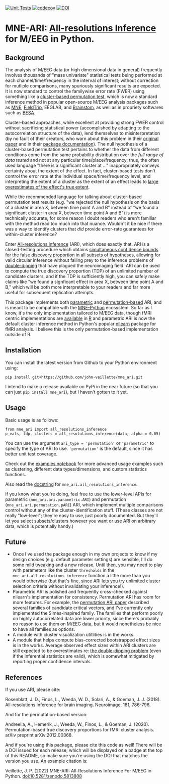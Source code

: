 [![Unit Tests](https://github.com/john-veillette/mne_ari/actions/workflows/pytest.yml/badge.svg)](https://github.com/john-veillette/mne_ari/actions/workflows/pytest.yml) [![codecov](https://codecov.io/gh/john-veillette/mne_ari/branch/main/graph/badge.svg?token=SRRFR8JZGI)](https://codecov.io/gh/john-veillette/mne_ari) [![DOI](https://zenodo.org/badge/437409313.svg)](https://zenodo.org/badge/latestdoi/437409313)
# MNE-ARI: [All-resolutions Inference](https://doi.org/10.1016/j.neuroimage.2018.07.060) for M/EEG in Python.

## Background 

The analysis of M/EEG data (or high dimensional data in general) frequently involves thousands of "mass univariate" statistical tests being performed at each channel/time/frequency in the interval of interest; without correction for mutliple comparisons, many spuriously significant results are expected. It is now standard to control the familywise error rate (FWER) using something like a [cluster-based permutation test](https://doi.org/10.1016/j.jneumeth.2007.03.024), which is now a standard inference method in popular open-source M/EEG analysis packages such as [MNE](https://mne.tools/stable/generated/mne.stats.permutation_cluster_test.html), [FieldTrip](https://www.fieldtriptoolbox.org/tutorial/cluster_permutation_timelock/), EEGLAB, and [Brainstom](https://neuroimage.usc.edu/brainstorm/Tutorials/Statistics#Example_3:_Cluster-based_correction), as well as in propriety softwares such as [BESA](https://www.besa.de/products/besa-statistics/besa-statistics-overview/). 

Cluster-based approaches, while excellent at providing strong FWER control without sacrificing statistical power (accomplished by adapting to the autocorrelation structure of the data), lend themselves to misinterpretation (by no fault of their creators, who warn about this problem in their [original paper](https://doi.org/10.1016/j.jneumeth.2007.03.024) and in their [package documentation](https://www.fieldtriptoolbox.org/faq/how_not_to_interpret_results_from_a_cluster-based_permutation_test/)). The null hypothesis of a cluster-based permutation test pertains to whether the data from different conditions come from the same probability distribution over the _full range of data tested_ and not at any particular time/place/frequency; thus, the often used language "there is a significant cluster at ..." inappropriately conveys certainty about the extent of the effect. In fact, cluster-based tests don't control the error rate at the individual space/time/frequency level, and interpreting the extent of a cluster as the extent of an effect leads to [large overestimates of the effect's true extent](https://doi.org/10.1111/psyp.13335).

While the recommended language for talking about cluster-based permutation test results (e.g. "we rejected the null hypothesis on the basis of a cluster in area X, between time point A and B" instead of "we found a significant cluster in area X, between time point A and B") is more technically accurate, for some reason I doubt readers who aren't familiar with the method read too much into that nuance. Wouldn't it be nice if there was a way to identify clusters that _did_ provide error-rate guarantees for within-cluster inference?

Enter [All-resolutions Inference](https://doi.org/10.1016/j.neuroimage.2018.07.060) (ARI), which does exactly that. ARI is a closed-testing procedure which obtains [simultaneous confidence bounds for the false discovery proportion in all subsets of hypotheses](https://doi.org/10.1093/biomet/asz041), allowing for valid circular inference without falling prey to the inference problems of [double-dipping](https://doi.org/10.1038/nn.2303) that have plagued the neuroimaging field. ARI can be used to compute the true discovery proportion (TDP) of an unlimited number of candidate clusters, and if the TDP is sufficiently high, you can safely make claims like "we found a signficant effect in area X, between time point A and B," which will be both more interpretable to your readers and far more useful for subsequent replication attempts.

This package implements both [parametric](https://doi.org/10.1016/j.neuroimage.2018.07.060) and [permutation-based](https://arxiv.org/abs/2012.00368) ARI, and is meant to be compatible with the [MNE-Python](https://mne.tools/stable/index.html) ecosystem. So far as I know, it's the only implementation tailored to M/EEG data, though fMRI centric implementations are [available](https://github.com/angeella/pARI/tree/master/R) in [R](https://github.com/wdweeda/ARIbrain) and parametric ARI is now the default cluster inference method in Python's popular [nilearn](https://nilearn.github.io/modules/generated/nilearn.glm.cluster_level_inference.html) package for fMRI analysis. I believe this is the only permutation-based implementation outside of R.

## Installation

You can install the latest version from Github to your Python environment using:

```
pip install git+https://github.com/john-veillette/mne_ari.git
```

I intend to make a release available on PyPi in the near future (so that you can just `pip install mne_ari`), but I haven't gotten to it yet.

## Usage 

Basic usage is as follows:

```
from mne_ari import all_resolutions_inference
p_vals, tdp, clusters = all_resolutions_inference(data, alpha = 0.05)
```

You can use the argument `ari_type = 'permutation'` or `'parametric'` to specify the type of ARI to use. `'permutation'` is the default, since it has better unit test coverage. 

Check out the [examples notebook](https://github.com/john-veillette/mne_ari/blob/main/notebooks/examples.ipynb) for more advanced usage examples such as clustering, different data types/dimensions, and custom statistics functions.

Also read the [docstring](https://github.com/john-veillette/mne_ari/blob/6a9e2ffe53623604e2c21d0e00b5054084e7da00/mne_ari/ari/ari.py#L13) for `mne_ari.all_resolutions_inference`.

If you know what you're doing, feel free to use the lower-level APIs for parametric (`mne_ari.ari.parametric.ARI`) and permutation (`mne_ari.ari.permutation.pARI`) ARI, which implement multiple comparisons control without any of the cluster-identification stuff. (These classes are not really "low-level"; they're easy to use, just poorly documented. But they'll let you select subsets/clusters however you want or use ARI on arbitrary data, which is potentially handy.)

## Future

* Once I've used the package enough in my own projects to know if my design choices (e.g. default parameter settings) are sensible, I'll do some mild tweaking and a new release. Until then, you may need to play with parameters like the cluster `thresholds` in the `mne_ari.all_resolutions_inference` function a little more than you would otherwise (but that's fine, since ARI lets you try unlimited cluster selection criteria without invalidating your inference!).
* Parametric ARI is polished and frequently cross-checked against nilearn's implementation for consistency. Permutation ARI has room for more features. For example, the [permutation ARI paper](https://arxiv.org/abs/2012.00368) described several families of candidate critical vectors, and I've currently only implemented the Simes-inspired family. The families that perform poorly on highly autocorrelated data are lower priority, since there's probably no reason to use them on M/EEG data, but it would nonetheless be nice to have all families as options.
* A module with cluster visualization utitlities is in the works. 
* A module that helps compute bias-corrected bootstrapped effect sizes is in the works. Average observed effect sizes within ARI clusters are still expected to be overestimates re: [the double-dipping problem](https://doi.org/10.1038/nn.2303) (even if the inferential statistics are valid), which is somewhat mitigated by reporting proper confidence intervals.

## References

If you use ARI, please cite:

Rosenblatt, J. D., Finos, L., Weeda, W. D., Solari, A., & Goeman, J. J. (2018). All-resolutions inference for brain imaging. Neuroimage, 181, 786-796.

And for the permutation-based version:

Andreella, A., Hemerik, J., Weeda, W., Finos, L., & Goeman, J. (2020). Permutation-based true discovery proportions for fMRI cluster analysis. arXiv preprint arXiv:2012.00368.

And if you're using this package, please cite this code as well! There will be a DOI issued for each release, which will be displayed on a badge at the top of this README, so make sure you're using the DOI that matches the version you use. An example citation is:

Veillette, J. P. (2022) MNE-ARI: All-Resolutions Inference For M/EEG in Python. [doi:10.5281/zenodo.5813808](https://doi.org/10.5281/zenodo.5813808)

